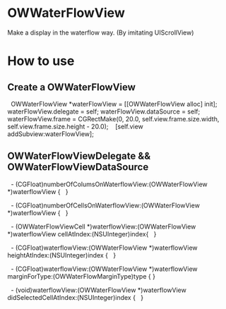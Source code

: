 # OWWaterFlowView
Make a display in the waterflow way. (By imitating UIScrollView)
# How to use
## Create a OWWaterFlowView
    OWWaterFlowView *waterFlowView = [[OWWaterFlowView alloc] init];
    waterFlowView.delegate = self;
    waterFlowView.dataSource = self;
    waterFlowView.frame = CGRectMake(0, 20.0, self.view.frame.size.width, self.view.frame.size.height - 20.0);
    [self.view addSubview:waterFlowView];
## OWWaterFlowViewDelegate && OWWaterFlowViewDataSource
    - (CGFloat)numberOfColumsOnWaterflowView:(OWWaterFlowView *)waterflowView {
    }

    - (CGFloat)numberOfCellsOnWaterflowView:(OWWaterFlowView *)waterflowView {
    }

    - (OWWaterFlowViewCell *)waterflowView:(OWWaterFlowView *)waterflowView cellAtIndex:(NSUInteger)index{
    }

    - (CGFloat)waterflowView:(OWWaterFlowView *)waterflowView heightAtIndex:(NSUInteger)index {
    }

    - (CGFloat)waterflowView:(OWWaterFlowView *)waterflowView marginForType:(OWWaterFlowMarginType)type {
    }

    - (void)waterflowView:(OWWaterFlowView *)waterflowView didSelectedCellAtIndex:(NSUInteger)index {
    }
